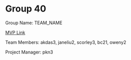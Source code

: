 # Group 40
Group Name: TEAM_NAME

[MVP Link](https://docs.google.com/document/d/1JyQ9yNLtRx5gxrC-mp1JWVTDa3jKsiWcrF6HlF7kDIc/edit?usp=sharing)

Team Members: akdas3, janeliu2, scorley3, bc21, oweny2

Project Manager: pkn3
